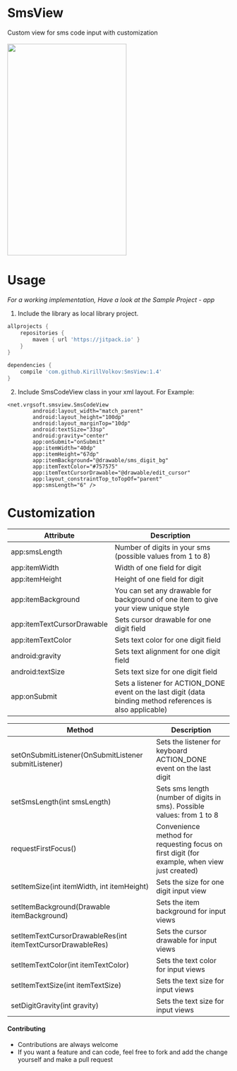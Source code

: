 # SmsView
Custom view for sms code input with customization</br></br>
<img src="https://github.com/VRGsoftUA/SmsView/blob/master/preview.gif" width="270" height="480" align="center"/>


# Usage

*For a working implementation, Have a look at the Sample Project - app*

1. Include the library as local library project.
```gradle
allprojects {
    repositories {
        maven { url 'https://jitpack.io' }
    }
}

dependencies {
    compile 'com.github.KirillVolkov:SmsView:1.4'
}
```
2. Include SmsCodeView class in your xml layout. For Example:
```
<net.vrgsoft.smsview.SmsCodeView
        android:layout_width="match_parent"
        android:layout_height="100dp"
        android:layout_marginTop="10dp"
        android:textSize="33sp"
        android:gravity="center"
        app:onSubmit="onSubmit"
        app:itemWidth="40dp"
        app:itemHeight="67dp"
        app:itemBackground="@drawable/sms_digit_bg"
        app:itemTextColor="#757575"
        app:itemTextCursorDrawable="@drawable/edit_cursor"
        app:layout_constraintTop_toTopOf="parent"
        app:smsLength="6" />
```

# Customization
| Attribute | Description |
| ------------- | ------------- |
| app:smsLength | Number of digits in your sms (possible values from 1 to 8) |
| app:itemWidth | Width of one field for digit |
| app:itemHeight | Height of one field for digit |
| app:itemBackground | You can set any drawable for background of one item to give your view unique style |
| app:itemTextCursorDrawable | Sets cursor drawable for one digit field |
| app:itemTextColor | Sets text color for one digit field |
| android:gravity | Sets text alignment for one digit field |
| android:textSize | Sets text size for one digit field |
| app:onSubmit | Sets a listener for ACTION_DONE event on the last digit (data binding method references is also applicable) |

| Method  | Description |
| ------------- | ------------- |
| setOnSubmitListener(OnSubmitListener submitListener) | Sets the listener for keyboard ACTION_DONE event on the last digit |
| setSmsLength(int smsLength) | Sets sms length (number of digits in sms). Possible values: from 1 to 8 |
| requestFirstFocus() | Convenience method for requesting focus on first digit (for example, when view just created) |
| setItemSize(int itemWidth, int itemHeight) | Sets the size for one digit input view |
| setItemBackground(Drawable itemBackground) | Sets the item background for input views |
| setItemTextCursorDrawableRes(int itemTextCursorDrawableRes) | Sets the cursor drawable for input views |
| setItemTextColor(int itemTextColor) | Sets the text color for input views |
| setItemTextSize(int itemTextSize) | Sets the text size for input views |
| setDigitGravity(int gravity) | Sets the text size for input views |

#### Contributing
* Contributions are always welcome
* If you want a feature and can code, feel free to fork and add the change yourself and make a pull request
